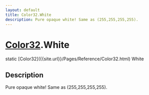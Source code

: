 ```yaml
---
layout: default
title: Color32.White
description: Pure opaque white! Same as (255,255,255,255).
---
```

# [Color32]({{site.url}}/Pages/Reference/Color32.html).White

<div class='signature' markdown='1'>
static [Color32]({{site.url}}/Pages/Reference/Color32.html) White
</div>

## Description
Pure opaque white! Same as (255,255,255,255).

